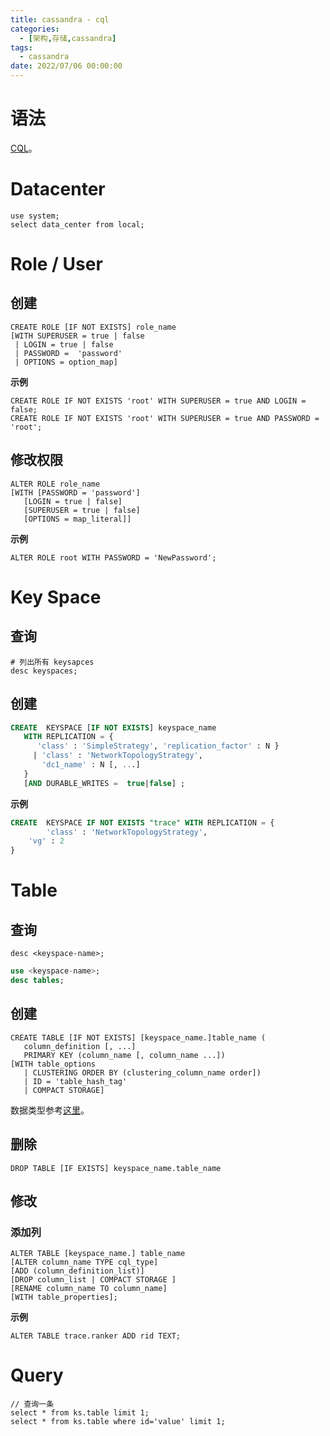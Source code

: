 ```yaml
---
title: cassandra - cql
categories: 
  - [架构,存储,cassandra]
tags:
  - cassandra
date: 2022/07/06 00:00:00
---
```


# 语法

[CQL](https://docs.datastax.com/en/cql-oss/3.3/cql/cqlIntro.html)。

# Datacenter

```CQL
use system;
select data_center from local;
```

# Role / User

## 创建

```shell
CREATE ROLE [IF NOT EXISTS] role_name 
[WITH SUPERUSER = true | false
 | LOGIN = true | false  
 | PASSWORD =  'password' 
 | OPTIONS = option_map]
```

**示例**

```shell
CREATE ROLE IF NOT EXISTS 'root' WITH SUPERUSER = true AND LOGIN = false;
CREATE ROLE IF NOT EXISTS 'root' WITH SUPERUSER = true AND PASSWORD = 'root';
```

## 修改权限

```shell
ALTER ROLE role_name 
[WITH [PASSWORD = 'password']
   [LOGIN = true | false] 
   [SUPERUSER = true | false] 
   [OPTIONS = map_literal]]
```

**示例**

```cql
ALTER ROLE root WITH PASSWORD = 'NewPassword';
```

# Key Space

## 查询

```shell
# 列出所有 keysapces
desc keyspaces;
```

## 创建

```sql
CREATE  KEYSPACE [IF NOT EXISTS] keyspace_name 
   WITH REPLICATION = { 
      'class' : 'SimpleStrategy', 'replication_factor' : N } 
     | 'class' : 'NetworkTopologyStrategy', 
       'dc1_name' : N [, ...] 
   }
   [AND DURABLE_WRITES =  true|false] ;
```

**示例**

```sql
CREATE  KEYSPACE IF NOT EXISTS "trace" WITH REPLICATION = {
		'class' : 'NetworkTopologyStrategy', 
   	'vg' : 2
}
```

# Table

## 查询

```shell
desc <keyspace-name>;
```

```sql
use <keyspace-name>;
desc tables;
```

## 创建

```cql
CREATE TABLE [IF NOT EXISTS] [keyspace_name.]table_name ( 
   column_definition [, ...]
   PRIMARY KEY (column_name [, column_name ...])
[WITH table_options
   | CLUSTERING ORDER BY (clustering_column_name order])
   | ID = 'table_hash_tag'
   | COMPACT STORAGE]
```

数据类型参考[这里](https://docs.datastax.com/en/cql-oss/3.3/cql/cql_reference/cql_data_types_c.html)。

## 删除

```cql
DROP TABLE [IF EXISTS] keyspace_name.table_name
```

## 修改

### 添加列

```cql
ALTER TABLE [keyspace_name.] table_name 
[ALTER column_name TYPE cql_type]
[ADD (column_definition_list)]
[DROP column_list | COMPACT STORAGE ]
[RENAME column_name TO column_name]
[WITH table_properties];
```

**示例**

```cql
ALTER TABLE trace.ranker ADD rid TEXT;
```

# Query

```CQL
// 查询一条
select * from ks.table limit 1;
select * from ks.table where id='value' limit 1;
```

